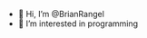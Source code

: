 - 👋 Hi, I’m @BrianRangel
- 👀 I’m interested in programming 

<!---
xumbreks/xumbreks is a ✨ special ✨ repository because its `README.md` (this file) appears on your GitHub profile.
You can click the Preview link to take a look at your changes.
--->
